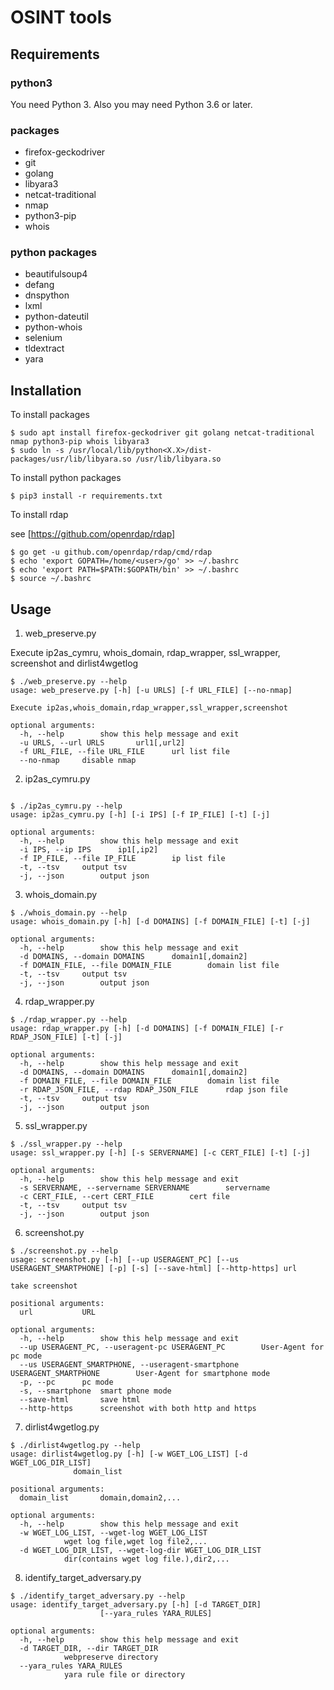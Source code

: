 # OSINT tools

## Requirements

### python3

You need Python 3.
Also you may need Python 3.6 or later.

### packages

* firefox-geckodriver
* git
* golang
* libyara3
* netcat-traditional
* nmap
* python3-pip
* whois

### python packages

* beautifulsoup4
* defang
* dnspython
* lxml
* python-dateutil
* python-whois
* selenium
* tldextract
* yara

## Installation

To install packages

```
$ sudo apt install firefox-geckodriver git golang netcat-traditional nmap python3-pip whois libyara3
$ sudo ln -s /usr/local/lib/python<X.X>/dist-packages/usr/lib/libyara.so /usr/lib/libyara.so
```

To install python packages

```
$ pip3 install -r requirements.txt
```

To install rdap

see [https://github.com/openrdap/rdap]

```
$ go get -u github.com/openrdap/rdap/cmd/rdap
$ echo 'export GOPATH=/home/<user>/go' >> ~/.bashrc
$ echo 'export PATH=$PATH:$GOPATH/bin' >> ~/.bashrc
$ source ~/.bashrc
```

## Usage

1. web_preserve.py

Execute ip2as_cymru, whois_domain, rdap_wrapper, ssl_wrapper, screenshot and dirlist4wgetlog

```
$ ./web_preserve.py --help
usage: web_preserve.py [-h] [-u URLS] [-f URL_FILE] [--no-nmap]

Execute ip2as,whois_domain,rdap_wrapper,ssl_wrapper,screenshot

optional arguments:
  -h, --help		show this help message and exit
  -u URLS, --url URLS		url1[,url2]
  -f URL_FILE, --file URL_FILE		url list file
  --no-nmap		disable nmap
```


2. ip2as_cymru.py

```

$ ./ip2as_cymru.py --help
usage: ip2as_cymru.py [-h] [-i IPS] [-f IP_FILE] [-t] [-j]

optional arguments:
  -h, --help		show this help message and exit
  -i IPS, --ip IPS		ip1[,ip2]
  -f IP_FILE, --file IP_FILE		ip list file
  -t, --tsv		output tsv
  -j, --json		output json
```


3. whois_domain.py

```
$ ./whois_domain.py --help
usage: whois_domain.py [-h] [-d DOMAINS] [-f DOMAIN_FILE] [-t] [-j]

optional arguments:
  -h, --help		show this help message and exit
  -d DOMAINS, --domain DOMAINS		domain1[,domain2]
  -f DOMAIN_FILE, --file DOMAIN_FILE		domain list file
  -t, --tsv		output tsv
  -j, --json		output json
```

4. rdap_wrapper.py

```
$ ./rdap_wrapper.py --help
usage: rdap_wrapper.py [-h] [-d DOMAINS] [-f DOMAIN_FILE] [-r RDAP_JSON_FILE] [-t] [-j]

optional arguments:
  -h, --help		show this help message and exit
  -d DOMAINS, --domain DOMAINS		domain1[,domain2]
  -f DOMAIN_FILE, --file DOMAIN_FILE		domain list file
  -r RDAP_JSON_FILE, --rdap RDAP_JSON_FILE		rdap json file
  -t, --tsv		output tsv
  -j, --json		output json
```

5. ssl_wrapper.py

```
$ ./ssl_wrapper.py --help
usage: ssl_wrapper.py [-h] [-s SERVERNAME] [-c CERT_FILE] [-t] [-j]

optional arguments:
  -h, --help		show this help message and exit
  -s SERVERNAME, --servername SERVERNAME		servername
  -c CERT_FILE, --cert CERT_FILE		cert file
  -t, --tsv		output tsv
  -j, --json		output json
```

6. screenshot.py

```
$ ./screenshot.py --help
usage: screenshot.py [-h] [--up USERAGENT_PC] [--us USERAGENT_SMARTPHONE] [-p] [-s] [--save-html] [--http-https] url

take screenshot

positional arguments:
  url			URL

optional arguments:
  -h, --help		show this help message and exit
  --up USERAGENT_PC, --useragent-pc USERAGENT_PC		User-Agent for pc mode
  --us USERAGENT_SMARTPHONE, --useragent-smartphone USERAGENT_SMARTPHONE		User-Agent for smartphone mode
  -p, --pc		pc mode
  -s, --smartphone	smart phone mode
  --save-html		save html
  --http-https		screenshot with both http and https
```

7. dirlist4wgetlog.py

```
$ ./dirlist4wgetlog.py --help
usage: dirlist4wgetlog.py [-h] [-w WGET_LOG_LIST] [-d WGET_LOG_DIR_LIST]
			  domain_list

positional arguments:
  domain_list		domain,domain2,...

optional arguments:
  -h, --help		show this help message and exit
  -w WGET_LOG_LIST, --wget-log WGET_LOG_LIST
			wget log file,wget log file2,...
  -d WGET_LOG_DIR_LIST, --wget-log-dir WGET_LOG_DIR_LIST
			dir(contains wget log file.),dir2,...
```

8. identify_target_adversary.py

```
$ ./identify_target_adversary.py --help
usage: identify_target_adversary.py [-h] [-d TARGET_DIR]
				    [--yara_rules YARA_RULES]

optional arguments:
  -h, --help		show this help message and exit
  -d TARGET_DIR, --dir TARGET_DIR
			webpreserve directory
  --yara_rules YARA_RULES
			yara rule file or directory
```
